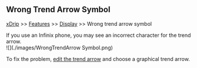 ## Wrong Trend Arrow Symbol  
[xDrip](../../README.md) >> [Features](../Features_page.md) >> [Display](./Display.md) >> Wrong trend arrow symbol  
  
If you use an Infinix phone, you may see an incorrect character for the trend arrow.  
![](./images/WrongTrendArrow Symbol.png)  
  
To fix the problem, [edit the trend arrow](./TrendArrow.md) and choose a graphical trend arrow.  
  
